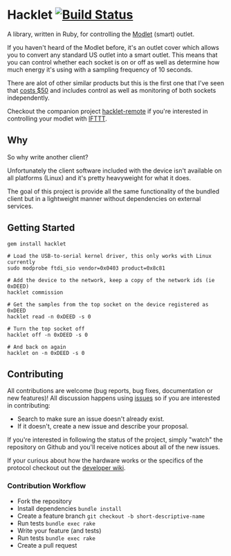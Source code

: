 # Hacklet [![Build Status](https://travis-ci.org/mcolyer/hacklet.png)](https://travis-ci.org/mcolyer/hacklet)

A library, written in Ruby, for controlling the [Modlet][modlet] (smart) outlet.

If you haven't heard of the Modlet before, it's an outlet cover which
allows you to convert any standard US outlet into a smart outlet. This
means that you can control whether each socket is on or off as well as
determine how much energy it's using with a sampling frequency of 10
seconds.

There are alot of other similar products but this is the first one that
I've seen that [costs $50][amazon] and includes control as well as
monitoring of both sockets independently.

Checkout the companion project [hacklet-remote] if you're interested in
controlling your modlet with [IFTTT].

## Why

So why write another client?

Unfortunately the client software included with the device isn't
available on all platforms (Linux) and it's pretty heavyweight for what
it does.

The goal of this project is provide all the same functionality of the
bundled client but in a lightweight manner without dependencies on
external services.

## Getting Started

```shell
gem install hacklet

# Load the USB-to-serial kernel driver, this only works with Linux currently
sudo modprobe ftdi_sio vendor=0x0403 product=0x8c81

# Add the device to the network, keep a copy of the network ids (ie 0xDEED)
hacklet commission

# Get the samples from the top socket on the device registered as 0xDEED
hacklet read -n 0xDEED -s 0

# Turn the top socket off
hacklet off -n 0xDEED -s 0

# And back on again
hacklet on -n 0xDEED -s 0
```

## Contributing

All contributions are welcome (bug reports, bug fixes, documentation or
new features)! All discussion happens using [issues] so if you are
interested in contributing:

* Search to make sure an issue doesn't already exist.
* If it doesn't, create a new issue and describe your proposal.

If you're interested in following the status of the project, simply
"watch" the repository on Github and you'll receive notices about all of
the new issues.

If your curious about how the hardware works or the specifics of the
protocol checkout out the [developer wiki].

### Contribution Workflow

* Fork the repository
* Install dependencies `bundle install`
* Create a feature branch `git checkout -b short-descriptive-name`
* Run tests `bundle exec rake`
* Write your feature (and tests)
* Run tests `bundle exec rake`
* Create a pull request

[modlet]: http://themodlet.com
[amazon]: http://www.amazon.com/gp/product/B00AAT43OA/ref=as_li_qf_sp_asin_tl?ie=UTF8&camp=1789&creative=9325&creativeASIN=B00AAT43OA&linkCode=as2&tag=matcol-20
[issues]: https://github.com/mcolyer/hacklet/issues
[developer wiki]: https://github.com/mcolyer/hacklet/wiki
[hacklet-remote]: https://github.com/mcolyer/hacklet-remote/
[IFTTT]: http://ifttt.com
